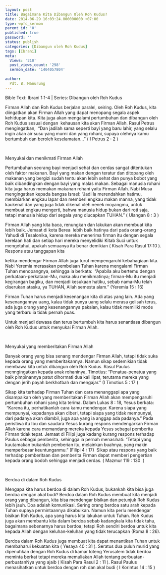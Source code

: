 ```yaml
---
layout: post
title: Bagaimana Kita Dibangun Oleh Roh Kudus?
date: 2014-06-29 16:03:24.000000000 +07:00
type: wpfc_sermon
parent_id: '0'
published: true
password: ''
status: publish
categories: [Dibangun oleh Roh Kudus]
tags: [Ibrani]
meta:
  Views: '210'
  post_views_count: '298'
  sermon_date: '1404057804'
  
author:
  Pdt. B. Manurung
---
```

<p>Bible Text: Ibrani 1:1-4 | Series: Dibangun oleh Roh Kudus</p>
<p>Firman Allah dan Roh Kudus berjalan paralel, seiring. Oleh Roh Kudus, kita diingatkan akan Firman Allah yang dapat menopang segala aspek kehidupan kita. Kita juga akan mengalami pertumbuhan dan dibangun oleh Roh Kudus sesuai dengan  kehausan kita akan Firman Allah. Rasul Petrus mengingatkan,  “Dan jadilah sama seperti bayi yang baru lahir, yang selalu ingin akan air susu yang murni dan yang rohani, supaya olehnya kamu bertumbuh dan beroleh keselamatan…” ( I Petrus 2 : 2 )</p>
<p>&nbsp;</p>
<p>Menyukai dan menikmati Firman Allah</p>
<p>Pertumbuhan seorang bayi menjadi sehat dan cerdas sangat ditentukan oleh faktor makanan. Bayi yang makan dengan teratur dan ditopang oleh makanan yang bergizi sudah tentu akan lebih sehat dan punya bobot yang baik dibandingkan dengan bayi yang malas makan. Sebagai manusia rohani kita juga harus memakan makanan rohani yaitu Firman Allah. Nabi Musa mengingatkan kepada bangsa Israel: “Jadi Ia merendahkan hatimu, membiarkan engkau lapar dan memberi engkau makan manna, yang tidak kaukenal dan yang juga tidak dikenal oleh nenek moyangmu, untuk membuat engkau mengerti, bahwa manusia hidup bukan dari roti saja, tetapi manusia hidup dari segala yang diucapkan TUHAN.” ( Ulangan 8 : 3 )</p>
<p>Firman Allah yang kita baca, renungkan dan lakukan akan membuat kita lebih baik. Jemaat di kota Berea  lebih baik hatinya dari pada orang-orang Yahudi di Tesalonika, karena mereka menerima firman itu dengan segala kerelaan hati dan setiap hari mereka menyelidiki Kitab Suci untuk mengetahui, apakah semuanya itu benar demikian ( Kisah Para Rasul 17:10 ). Respons atau tanggapan kita</p>
<p>ketika mendengar Firman Allah juga turut mempengaruhi kebahagiaan kita. Nabi Yeremia merasakan pembelaan Tuhan karena mengalami Firman Tuhan menopangnya, sehingga ia berkata:  “Apabila aku bertemu dengan perkataan-perkataan-Mu, maka aku menikmatinya; firman-Mu itu menjadi kegirangan bagiku, dan menjadi kesukaan hatiku, sebab nama-Mu telah diserukan atasku, ya TUHAN, Allah semesta alam.” (Yeremia 15 : 16)</p>
<p>Firman Tuhan harus menjadi kesenangan kita di atas yang lain. Ada yang kesenangannya uang, kalau tidak punya uang selalu merasa gelisah terus, ada juga orang yang kesenangannya pakaian, kalau tidak memiliki mode yang terbaru ia tidak pernah puas.</p>
<p>Untuk menjadi dewasa dan terus bertumbuh kita harus senantiasa dibangun oleh Roh Kudus untuk menyukai Firman Allah.</p>
<p>&nbsp;</p>
<p>Menyukai yang memberitakan Firman Allah</p>
<p>Banyak orang yang bisa senang mendengar Firman Allah, tetapi tidak suka kepada orang yang memberitakannya. Namun sikap sedemikian tidak membawa kita untuk dibangun oleh Roh Kudus. Rasul Paulus menngingatkan kepada anak rohaninya, Timotius: “Penatua-penatua yang baik pimpinannya patut dihormati dua kali lipat, terutama mereka yang dengan jerih payah berkhotbah dan mengajar.” (I Timotius 5 : 17 )</p>
<p>Sikap kita terhadap Firman Tuhan dan cara menanggapi apa yang disampaikan oleh yang memberitakan Firman Allah akan mempengaruhi pertumbuhan rohani yang kita terima. Dalam Lukas 8 : 18, Yesus berkata:  “Karena itu, perhatikanlah cara kamu mendengar. Karena siapa yang mempunyai, kepadanya akan diberi, tetapi siapa yang tidak mempunyai, dari padanya akan diambil, juga apa yang ia anggap ada padanya.” Pada peristiwa itu Ibu dan saudara Yesus kurang respons mendengarkan Firman Allah karena cara memandang mereka kepada Yesus sebagai pemberita Firman tidak tepat. Jemaat di Filipi juga kadang kurang respons terhadap Paulus sebagai pemberita, sehingga ia pernah menasihati: “Tetapi yang kuutamakan bukanlah pemberian itu, melainkan buahnya, yang makin memperbesar keuntunganmu.” (Filipi 4 : 17)  Sikap atau respons yang baik terhadap pemberitaan dan pemberita Firman dapat memberi pengertian kepada orang bodoh sehingga menjadi cerdas. ( Mazmur 119 : 130  )</p>
<p>&nbsp;</p>
<p>Berdoa di dalam Roh Kudus</p>
<p>Mengapa kita harus berdoa di dalam Roh Kudus, bukankah kita bisa juga berdoa dengan akal budi? Berdoa dalam Roh Kudus membuat kita menjadi orang yang dibangun, kita bisa mendengar bisikan dan petunjuk Roh Kudus lebih jauh. Doa adalah komunikasi. Sering orang berdoa satu arah kepada Tuhan supaya permintaannya dikabulkan. Namun kita perlu mendengar bisikan Roh Kudus, apa yang harus kita lakukan untuk Tuhan. Roh Kudus juga akan membantu kita dalam berdoa sebab kadangkala kita tidak tahu, bagaimana sebenarnya harus berdoa; tetapi Roh sendiri berdoa untuk kita kepada Allah dengan keluhan-keluhan yang tidak terucapkan (Roma 8 : 26).</p>
<p>Berdoa dalam Roh Kudus juga membuat kita dapat menantikan Tuhan untuk membaharui kekuatan kita ( Yesaya 40 : 31 ). Seratus dua puluh murid yang dipenuhkan dengan Roh Kudus di kamar loteng Yerusalem tidak berdoa meminta berkat tetapi mereka memuliakan Allah tentang perbuatan-perbuatanNya yang ajaib ( Kisah Para Rasul 2 : 11 ). Rasul Paulus menasihatkan untuk berdoa dengan roh dan akal budi ( I Korintus 14 : 15 )</p>
